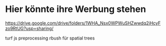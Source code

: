 # Hier könnte ihre Werbung stehen

<https://drive.google.com/drive/folders/1WHA_Nsx0WPWuSHZwwdq2jHcyFzo9RtUG?usp=sharing/>

turf js preprocessing
rbush für spatial trees
